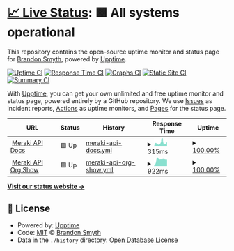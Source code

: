 # [📈 Live Status](https://leafle.github.io/mki-api-upptime): <!--live status--> **🟩 All systems operational**

This repository contains the open-source uptime monitor and status page for [Brandon Smyth](https://leafle.github.io/mki-api-upptime), powered by [Upptime](https://github.com/upptime/upptime).

[![Uptime CI](https://github.com/leafle/mki-api-upptime/workflows/Uptime%20CI/badge.svg)](https://github.com/upptime/upptime/actions?query=workflow%3A%22Uptime+CI%22)
[![Response Time CI](https://github.com/leafle/mki-api-upptime/workflows/Response%20Time%20CI/badge.svg)](https://github.com/upptime/upptime/actions?query=workflow%3A%22Response+Time+CI%22)
[![Graphs CI](https://github.com/leafle/mki-api-upptime/workflows/Graphs%20CI/badge.svg)](https://github.com/upptime/upptime/actions?query=workflow%3A%22Graphs+CI%22)
[![Static Site CI](https://github.com/leafle/mki-api-upptime/workflows/Static%20Site%20CI/badge.svg)](https://github.com/upptime/upptime/actions?query=workflow%3A%22Static+Site+CI%22)
[![Summary CI](https://github.com/leafle/mki-api-upptime/workflows/Summary%20CI/badge.svg)](https://github.com/upptime/upptime/actions?query=workflow%3A%22Summary+CI%22)

With [Upptime](https://upptime.js.org), you can get your own unlimited and free uptime monitor and status page, powered entirely by a GitHub repository. We use [Issues](https://github.com/leafle/mki-api-upptime/issues) as incident reports, [Actions](https://github.com/leafle/mki-api-upptime/actions) as uptime monitors, and [Pages](https://leafle.github.io/mki-api-upptime) for the status page.

<!--start: status pages-->
<!-- This summary is generated by Upptime (https://github.com/upptime/upptime) -->
<!-- Do not edit this manually, your changes will be overwritten -->
<!-- prettier-ignore -->
| URL | Status | History | Response Time | Uptime |
| --- | ------ | ------- | ------------- | ------ |
| <img alt="" src="https://favicons.githubusercontent.com/developer.cisco.com" height="13"> [Meraki API Docs](https://developer.cisco.com/meraki/api-v1/) | 🟩 Up | [meraki-api-docs.yml](https://github.com/leafle/mki-api-upptime/commits/master/history/meraki-api-docs.yml) | <details><summary><img alt="Response time graph" src="./graphs/meraki-api-docs/response-time-week.png" height="20"> 315ms</summary><br><a href="https://leafle.github.io/mki-api-upptime/history/meraki-api-docs"><img alt="Response time 315" src="https://img.shields.io/endpoint?url=https%3A%2F%2Fraw.githubusercontent.com%2Fleafle%2Fmki-api-upptime%2Fmaster%2Fapi%2Fmeraki-api-docs%2Fresponse-time.json"></a><br><a href="https://leafle.github.io/mki-api-upptime/history/meraki-api-docs"><img alt="24-hour response time 212" src="https://img.shields.io/endpoint?url=https%3A%2F%2Fraw.githubusercontent.com%2Fleafle%2Fmki-api-upptime%2Fmaster%2Fapi%2Fmeraki-api-docs%2Fresponse-time-day.json"></a><br><a href="https://leafle.github.io/mki-api-upptime/history/meraki-api-docs"><img alt="7-day response time 315" src="https://img.shields.io/endpoint?url=https%3A%2F%2Fraw.githubusercontent.com%2Fleafle%2Fmki-api-upptime%2Fmaster%2Fapi%2Fmeraki-api-docs%2Fresponse-time-week.json"></a><br><a href="https://leafle.github.io/mki-api-upptime/history/meraki-api-docs"><img alt="30-day response time 315" src="https://img.shields.io/endpoint?url=https%3A%2F%2Fraw.githubusercontent.com%2Fleafle%2Fmki-api-upptime%2Fmaster%2Fapi%2Fmeraki-api-docs%2Fresponse-time-month.json"></a><br><a href="https://leafle.github.io/mki-api-upptime/history/meraki-api-docs"><img alt="1-year response time 315" src="https://img.shields.io/endpoint?url=https%3A%2F%2Fraw.githubusercontent.com%2Fleafle%2Fmki-api-upptime%2Fmaster%2Fapi%2Fmeraki-api-docs%2Fresponse-time-year.json"></a></details> | <details><summary><a href="https://leafle.github.io/mki-api-upptime/history/meraki-api-docs">100.00%</a></summary><a href="https://leafle.github.io/mki-api-upptime/history/meraki-api-docs"><img alt="All-time uptime 100.00%" src="https://img.shields.io/endpoint?url=https%3A%2F%2Fraw.githubusercontent.com%2Fleafle%2Fmki-api-upptime%2Fmaster%2Fapi%2Fmeraki-api-docs%2Fuptime.json"></a><br><a href="https://leafle.github.io/mki-api-upptime/history/meraki-api-docs"><img alt="24-hour uptime 100.00%" src="https://img.shields.io/endpoint?url=https%3A%2F%2Fraw.githubusercontent.com%2Fleafle%2Fmki-api-upptime%2Fmaster%2Fapi%2Fmeraki-api-docs%2Fuptime-day.json"></a><br><a href="https://leafle.github.io/mki-api-upptime/history/meraki-api-docs"><img alt="7-day uptime 100.00%" src="https://img.shields.io/endpoint?url=https%3A%2F%2Fraw.githubusercontent.com%2Fleafle%2Fmki-api-upptime%2Fmaster%2Fapi%2Fmeraki-api-docs%2Fuptime-week.json"></a><br><a href="https://leafle.github.io/mki-api-upptime/history/meraki-api-docs"><img alt="30-day uptime 100.00%" src="https://img.shields.io/endpoint?url=https%3A%2F%2Fraw.githubusercontent.com%2Fleafle%2Fmki-api-upptime%2Fmaster%2Fapi%2Fmeraki-api-docs%2Fuptime-month.json"></a><br><a href="https://leafle.github.io/mki-api-upptime/history/meraki-api-docs"><img alt="1-year uptime 100.00%" src="https://img.shields.io/endpoint?url=https%3A%2F%2Fraw.githubusercontent.com%2Fleafle%2Fmki-api-upptime%2Fmaster%2Fapi%2Fmeraki-api-docs%2Fuptime-year.json"></a></details>
| <img alt="" src="https://favicons.githubusercontent.com/api.meraki.com" height="13"> [Meraki API Org Show](https://api.meraki.com/api/v1/organizations/43483) | 🟩 Up | [meraki-api-org-show.yml](https://github.com/leafle/mki-api-upptime/commits/master/history/meraki-api-org-show.yml) | <details><summary><img alt="Response time graph" src="./graphs/meraki-api-org-show/response-time-week.png" height="20"> 922ms</summary><br><a href="https://leafle.github.io/mki-api-upptime/history/meraki-api-org-show"><img alt="Response time 922" src="https://img.shields.io/endpoint?url=https%3A%2F%2Fraw.githubusercontent.com%2Fleafle%2Fmki-api-upptime%2Fmaster%2Fapi%2Fmeraki-api-org-show%2Fresponse-time.json"></a><br><a href="https://leafle.github.io/mki-api-upptime/history/meraki-api-org-show"><img alt="24-hour response time 1071" src="https://img.shields.io/endpoint?url=https%3A%2F%2Fraw.githubusercontent.com%2Fleafle%2Fmki-api-upptime%2Fmaster%2Fapi%2Fmeraki-api-org-show%2Fresponse-time-day.json"></a><br><a href="https://leafle.github.io/mki-api-upptime/history/meraki-api-org-show"><img alt="7-day response time 922" src="https://img.shields.io/endpoint?url=https%3A%2F%2Fraw.githubusercontent.com%2Fleafle%2Fmki-api-upptime%2Fmaster%2Fapi%2Fmeraki-api-org-show%2Fresponse-time-week.json"></a><br><a href="https://leafle.github.io/mki-api-upptime/history/meraki-api-org-show"><img alt="30-day response time 922" src="https://img.shields.io/endpoint?url=https%3A%2F%2Fraw.githubusercontent.com%2Fleafle%2Fmki-api-upptime%2Fmaster%2Fapi%2Fmeraki-api-org-show%2Fresponse-time-month.json"></a><br><a href="https://leafle.github.io/mki-api-upptime/history/meraki-api-org-show"><img alt="1-year response time 922" src="https://img.shields.io/endpoint?url=https%3A%2F%2Fraw.githubusercontent.com%2Fleafle%2Fmki-api-upptime%2Fmaster%2Fapi%2Fmeraki-api-org-show%2Fresponse-time-year.json"></a></details> | <details><summary><a href="https://leafle.github.io/mki-api-upptime/history/meraki-api-org-show">100.00%</a></summary><a href="https://leafle.github.io/mki-api-upptime/history/meraki-api-org-show"><img alt="All-time uptime 100.00%" src="https://img.shields.io/endpoint?url=https%3A%2F%2Fraw.githubusercontent.com%2Fleafle%2Fmki-api-upptime%2Fmaster%2Fapi%2Fmeraki-api-org-show%2Fuptime.json"></a><br><a href="https://leafle.github.io/mki-api-upptime/history/meraki-api-org-show"><img alt="24-hour uptime 100.00%" src="https://img.shields.io/endpoint?url=https%3A%2F%2Fraw.githubusercontent.com%2Fleafle%2Fmki-api-upptime%2Fmaster%2Fapi%2Fmeraki-api-org-show%2Fuptime-day.json"></a><br><a href="https://leafle.github.io/mki-api-upptime/history/meraki-api-org-show"><img alt="7-day uptime 100.00%" src="https://img.shields.io/endpoint?url=https%3A%2F%2Fraw.githubusercontent.com%2Fleafle%2Fmki-api-upptime%2Fmaster%2Fapi%2Fmeraki-api-org-show%2Fuptime-week.json"></a><br><a href="https://leafle.github.io/mki-api-upptime/history/meraki-api-org-show"><img alt="30-day uptime 100.00%" src="https://img.shields.io/endpoint?url=https%3A%2F%2Fraw.githubusercontent.com%2Fleafle%2Fmki-api-upptime%2Fmaster%2Fapi%2Fmeraki-api-org-show%2Fuptime-month.json"></a><br><a href="https://leafle.github.io/mki-api-upptime/history/meraki-api-org-show"><img alt="1-year uptime 100.00%" src="https://img.shields.io/endpoint?url=https%3A%2F%2Fraw.githubusercontent.com%2Fleafle%2Fmki-api-upptime%2Fmaster%2Fapi%2Fmeraki-api-org-show%2Fuptime-year.json"></a></details>

<!--end: status pages-->

[**Visit our status website →**](https://leafle.github.io/mki-api-upptime)

## 📄 License

- Powered by: [Upptime](https://github.com/upptime/upptime)
- Code: [MIT](./LICENSE) © [Brandon Smyth](https://leafle.github.io/mki-api-upptime)
- Data in the `./history` directory: [Open Database License](https://opendatacommons.org/licenses/odbl/1-0/)
